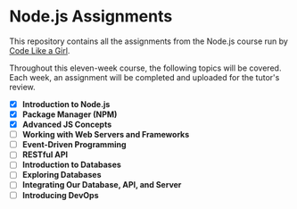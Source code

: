 # Node.js Assignments

This repository contains all the assignments from the Node.js course run by [Code Like a Girl](https://www.codelikeagirl.com/).

Throughout this eleven-week course, the following topics will be covered. Each week, an assignment will be completed and uploaded for the tutor's review.

- [X] **Introduction to Node.js**
- [X] **Package Manager (NPM)**
- [X] **Advanced JS Concepts**
- [ ] **Working with Web Servers and Frameworks**
- [ ] **Event-Driven Programming**
- [ ] **RESTful API**
- [ ] **Introduction to Databases**
- [ ] **Exploring Databases**
- [ ] **Integrating Our Database, API, and Server**
- [ ] **Introducing DevOps**

